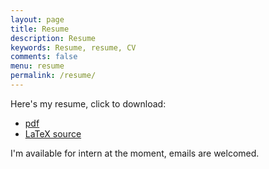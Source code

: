 ```yaml
---
layout: page
title: Resume
description: Resume
keywords: Resume, resume, CV
comments: false
menu: resume
permalink: /resume/
---
```


Here's my resume, click to download:

+ [pdf](https://raw.githubusercontent.com/ice1000/resume/master/resume.pdf)
+ [LaTeX source](https://raw.githubusercontent.com/ice1000/resume/master/resume.tex)

I'm available for intern at the moment, emails are welcomed.

